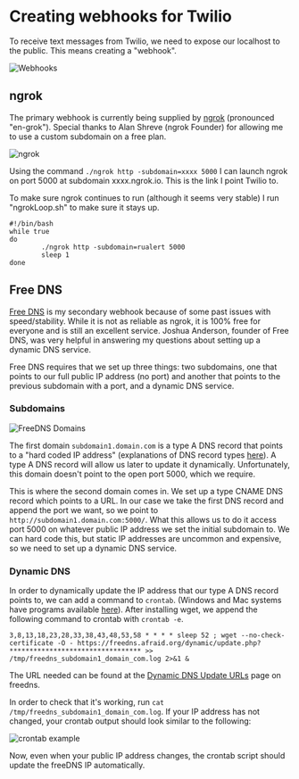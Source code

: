 # Creating webhooks for Twilio

To receive text messages from Twilio, we need to expose our localhost to the public. This means creating a "webhook".

![Webhooks](http://i.imgur.com/9Ne9x2r.png)

## ngrok

The primary webhook is currently being supplied by [ngrok](https://ngrok.com/) (pronounced "en-grok"). Special thanks to Alan Shreve (ngrok Founder) for allowing me to use a custom subdomain on a free plan.

![ngrok](http://i.imgur.com/sUtvrmW.png)

Using the command `./ngrok http -subdomain=xxxx 5000` I can launch ngrok on port 5000 at subdomain xxxx.ngrok.io. This is the link I point Twilio to.

To make sure ngrok continues to run (although it seems very stable) I run "ngrokLoop.sh" to make sure it stays up.

    #!/bin/bash
    while true
    do
            ./ngrok http -subdomain=rualert 5000
            sleep 1
    done

## Free DNS

[Free DNS](https://freedns.afraid.org/) is my secondary webhook because of some past issues with speed/stability. While it is not as reliable as ngrok, it is 100% free for everyone and is still an excellent service. Joshua Anderson, founder of Free DNS, was very helpful in answering my questions about setting up a dynamic DNS service.

Free DNS requires that we set up three things: two subdomains, one that points to our full public IP address (no port) and another that points to the previous subdomain with a port, and a dynamic DNS service.

### Subdomains

![FreeDNS Domains](http://imgur.com/OjCXj24.png)

The first domain `subdomain1.domain.com` is a type A DNS record that points to a "hard coded IP address" (explanations of DNS record types [here](https://freedns.afraid.org/faq/type.php)). A type A DNS record will allow us later to update it dynamically. Unfortunately, this domain doesn't point to the open port 5000, which we require.

This is where the second domain comes in. We set up a type CNAME DNS record which points to a URL. In our case we take the first DNS record and append the port we want, so we point to `http://subdomain1.domain.com:5000/`. What this allows us to do it access port 5000 on whatever public IP address we set the initial subdomain to. We can hard code this, but static IP addresses are uncommon and expensive, so we need to set up a dynamic DNS service.

### Dynamic DNS

In order to dynamically update the IP address that our type A DNS record points to, we can add a command to `crontab`. (Windows and Mac systems have programs available [here](https://freedns.afraid.org/scripts/freedns.clients.php)). After installing wget, we append the following command to crontab with `crontab -e`.

    3,8,13,18,23,28,33,38,43,48,53,58 * * * * sleep 52 ; wget --no-check-certificate -O - https://freedns.afraid.org/dynamic/update.php?********************************* >> /tmp/freedns_subdomain1_domain_com.log 2>&1 &

The URL needed can be found at the [Dynamic DNS Update URLs](https://freedns.afraid.org/dynamic/) page on freedns.

In order to check that it's working, run `cat /tmp/freedns_subdomain1_domain_com.log`. If your IP address has not changed, your crontab output should look similar to the following:

![crontab example](http://imgur.com/gV1A0jz.png)

Now, even when your public IP address changes, the crontab script should update the freeDNS IP automatically.
